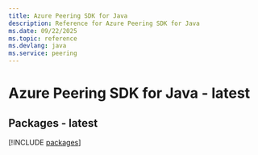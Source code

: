 ```yaml
---
title: Azure Peering SDK for Java
description: Reference for Azure Peering SDK for Java
ms.date: 09/22/2025
ms.topic: reference
ms.devlang: java
ms.service: peering
---
```

# Azure Peering SDK for Java - latest
## Packages - latest
[!INCLUDE [packages](peering-index.md)]
